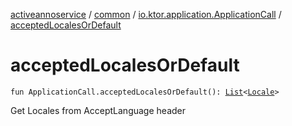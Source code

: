 [activeannoservice](../../index.md) / [common](../index.md) / [io.ktor.application.ApplicationCall](index.md) / [acceptedLocalesOrDefault](./accepted-locales-or-default.md)

# acceptedLocalesOrDefault

`fun ApplicationCall.acceptedLocalesOrDefault(): `[`List`](https://kotlinlang.org/api/latest/jvm/stdlib/kotlin.collections/-list/index.html)`<`[`Locale`](https://docs.oracle.com/javase/6/docs/api/java/util/Locale.html)`>`

Get Locales from AcceptLanguage header

